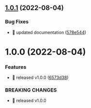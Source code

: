 ## [1.0.1](https://github.com/ruslan-mart/react-resize/compare/v1.0.0...v1.0.1) (2022-08-04)


### Bug Fixes

* 🐛 updated documentation ([578e544](https://github.com/ruslan-mart/react-resize/commit/578e544cedc01477f2b3d024e75c5ad243719c57))

# 1.0.0 (2022-08-04)


### Features

* 🎸 released v1.0.0 ([6573d38](https://github.com/ruslan-mart/react-resize/commit/6573d384b0b37d753e1ac98d13993e662d6c9d14))


### BREAKING CHANGES

* 🧨 released v1.0.0
